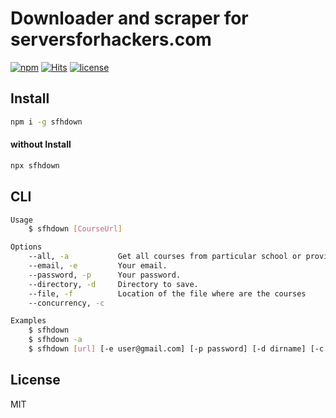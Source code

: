 # Downloader and scraper for serversforhackers.com

[![npm](https://badgen.net/npm/v/sfhdown)](https://www.npmjs.com/package/sfhdown)
[![Hits](https://hits.seeyoufarm.com/api/count/incr/badge.svg?url=https%3A%2F%2Fgithub.com%2Fmuhamed-didovic%2Fsfhdown&count_bg=%2379C83D&title_bg=%23555555&icon=&icon_color=%23E7E7E7&title=hits&edge_flat=false)](https://hits.seeyoufarm.com)
[![license](https://flat.badgen.net/github/license/muhamed-didovic/sfhdown)](https://github.com/muhamed-didovic/sfhdown/blob/master/LICENSE)

## Install
```sh
npm i -g sfhdown
```

#### without Install
```sh
npx sfhdown
```

## CLI
```sh
Usage
    $ sfhdown [CourseUrl]

Options
    --all, -a           Get all courses from particular school or provider.
    --email, -e         Your email.
    --password, -p      Your password.
    --directory, -d     Directory to save.
    --file, -f          Location of the file where are the courses
    --concurrency, -c

Examples
    $ sfhdown
    $ sfhdown -a
    $ sfhdown [url] [-e user@gmail.com] [-p password] [-d dirname] [-c number] [-f path-to-file]
```

## License
MIT
